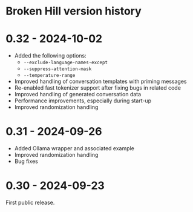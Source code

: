 # Broken Hill version history

# 0.32 - 2024-10-02

* Added the following options:
  * `--exclude-language-names-except`
  * `--suppress-attention-mask`
  * `--temperature-range`
* Improved handling of conversation templates with priming messages
* Re-enabled fast tokenizer support after fixing bugs in related code
* Improved handling of generated conversation data
* Performance improvements, especially during start-up
* Improved randomization handling

# 0.31 - 2024-09-26

* Added Ollama wrapper and associated example
* Improved randomization handling
* Bug fixes

# 0.30 - 2024-09-23

First public release.
